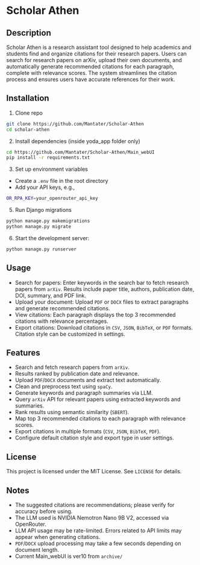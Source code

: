 # Scholar Athen

## Description
Scholar Athen is a research assistant tool designed to help academics and students find and organize citations for their research papers. Users can search for research papers on arXiv, upload their own documents, and automatically generate recommended citations for each paragraph, complete with relevance scores. The system streamlines the citation process and ensures users have accurate references for their work.

## Installation
1. Clone repo
```sh
git clone https://github.com/Mantater/Scholar-Athen
cd scholar-athen
```
2. Install dependencies (inside yoda_app folder only)
```sh
cd https://github.com/Mantater/Scholar-Athen/Main_webUI
pip install -r requirements.txt
```
3. Set up environment variables
- Create a `.env` file in the root directory
- Add your API keys, e.g.,
```sh
OR_RPA_KEY=your_openrouter_api_key
```
5. Run Django migrations
```sh
python manage.py makemigrations
python manage.py migrate
```
6. Start the development server:
```sh
python manage.py runserver
```

## Usage
- Search for papers: Enter keywords in the search bar to fetch research papers from `arXiv`. Results include paper title, authors, publication date, DOI, summary, and PDF link.
- Upload your document: Upload `PDF` or `DOCX` files to extract paragraphs and generate recommended citations.
- View citations: Each paragraph displays the top 3 recommended citations with relevance percentages.
- Export citations: Download citations in `CSV`, `JSON`, `BibTeX`, or `PDF` formats. Citation style can be customized in settings.

## Features
- Search and fetch research papers from `arXiv`.
- Results ranked by publication date and relevance.
- Upload `PDF`/`DOCX` documents and extract text automatically.
- Clean and preprocess text using `spaCy`.
- Generate keywords and paragraph summaries via LLM.
- Query `arXiv` API for relevant papers using extracted keywords and summaries.
- Rank results using semantic similarity (`SBERT`).
- Map top 3 recommended citations to each paragraph with relevance scores.
- Export citations in multiple formats (`CSV`, `JSON`, `BibTeX`, `PDF`).
- Configure default citation style and export type in user settings.

## License
This project is licensed under the MIT License. See `LICENSE` for details.

## Notes
- The suggested citations are recommendations; please verify for accuracy before using.
- The LLM used is NVIDIA Nemotron Nano 9B V2, accessed via OpenRouter.
- LLM API usage may be rate-limited. Errors related to API limits may appear when generating citations.
- `PDF`/`DOCX` upload processing may take a few seconds depending on document length.
- Current Main_webUI is ver10 from `archive/`
